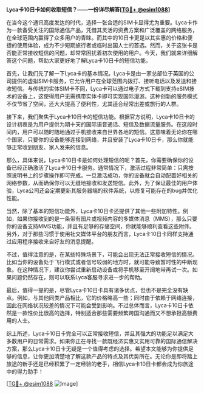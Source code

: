 **Lyca卡10日卡如何收取短信？——一份详尽解答[[TG💪+ @esim1088](https://t.me/s/esim1088)]**

在当今这个通讯高度发达的时代，选择一张合适的SIM卡显得尤为重要。Lyca卡作为一款备受关注的国际通信产品，凭借其灵活的资费方案和广泛覆盖的网络服务，在全球范围内赢得了众多用户的青睐。而其中的10日卡更是以其实惠的价格和便捷的使用体验，成为不少短期旅行者或临时出国人士的首选。然而，关于这张卡是否能正常接收短信的问题，却常常困扰着初次使用的用户。今天，我们就来详细解答这个问题，帮助大家更好地了解Lyca卡10日卡的短信功能。

首先，让我们先了解一下Lyca卡的基本情况。Lyca卡是由一家总部位于英国的公司提供的虚拟SIM卡服务，它允许用户在全球范围内拨打、接听电话以及发送和接收短信。与传统的实体SIM卡不同，Lyca卡可以通过电子方式下载到支持eSIM技术的设备上，这使得用户无需携带实体卡即可实现国际漫游。这种创新的服务模式不仅节省了空间，还大大提高了便利性，尤其适合经常出差或旅行的人群。

接下来，我们聚焦于Lyca卡10日卡的短信功能。根据官方说明，Lyca卡10日卡的设计初衷是为用户提供为期十天的国际语音通话、短信及数据流量服务。在这段时间内，用户可以随时随地通过手机接收来自世界各地的短信。这意味着无论你在哪个国家，只要你的设备能够连接到网络，并且安装了Lyca卡10日卡，那么你就能够正常收到朋友、家人发来的信息。

那么，具体来说，Lyca卡10日卡是如何处理短信的呢？首先，你需要确保你的设备已经正确激活了Lyca卡10日卡服务。通常情况下，激活过程非常简单：只需按照说明书上的步骤操作即可完成。一旦激活成功，你的设备就会自动配置好相关的网络参数，从而确保你可以无缝地接收和发送短信。此外，为了保证最佳的用户体验，Lyca公司还会定期更新其服务器端的软件系统，以修复可能存在的bug并优化性能。

当然，除了基本的短信功能外，Lyca卡10日卡还提供了其他一些附加特性。例如，如果你接收到的是一条带有图片或视频内容的多媒体消息（MMS），那么只要你的设备支持MMS功能，并且有足够的存储空间，你就能够顺利查看这些附件。另外，对于那些习惯于使用社交媒体平台的朋友而言，Lyca卡10日卡同样支持通过应用程序接收来自好友的消息提醒。

不过，值得注意的是，在某些特殊场景下，可能会出现无法正常接收短信的情况。比如当你的设备处于飞行模式或者信号较弱的地方时，就可能导致暂时性的中断现象。在这种情况下，建议你尝试重新启动设备或将手机移至开阔地带再试一次。如果问题仍然存在，则可以联系Lyca客服寻求进一步的帮助。

最后，值得一提的是，尽管Lyca卡10日卡具有诸多优点，但也不是完全没有缺点。例如，与其他同类产品相比，它的价格略高一些；同时由于依赖于网络连接，因此在网络状况较差的情况下可能会受到影响。不过总体而言，Lyca卡10日卡依然是一款性价比很高的选择，特别适合那些需要频繁跨国沟通而又不想承担高额费用的人士。

综上所述，Lyca卡10日卡完全可以正常接收短信，并且其强大的功能足以满足大多数用户的日常需求。如果你正在寻找一款既经济实惠又实用可靠的国际通信解决方案，那么Lyca卡10日卡无疑是一个值得考虑的选择。希望本文能够为你提供足够的信息，让你更加清楚地了解这款产品的特点及其优势所在。无论你是即将踏上旅途的新手还是已经积累了一定经验的老手，相信Lyca卡10日卡都会成为你旅途中的得力助手！

[[TG💪+ @esim1088](https://t.me/s/esim1088) ![Image](https://i.postimg.cc/4NQfJmqS/Snipaste-2025-05-13-00-14-12.png)]